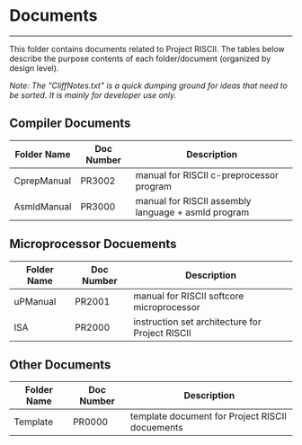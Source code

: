 # Documents
---

This folder contains documents related to Project RISCII. The tables below describe the purpose contents of each folder/document (organized by design level).

*Note: The "CliffNotes.txt" is a quick dumping ground for ideas that need to be sorted. It is mainly for developer use only.*

## Compiler Documents

|Folder Name|Doc Number|Description                                        |
|-----------|----------|---------------------------------------------------|
|CprepManual|PR3002    |manual for RISCII c-preprocessor program           |
|AsmldManual|PR3000    |manual for RISCII assembly language + asmld program|

## Microprocessor Docuements

|Folder Name|Doc Number|Description                                        |
|-----------|----------|---------------------------------------------------|
|uPManual   |PR2001    |manual for RISCII softcore microprocessor          |
|ISA        |PR2000    |instruction set architecture for Project RISCII    |

## Other Documents

|Folder Name|Doc Number|Description                                        |
|-----------|----------|---------------------------------------------------|
|Template   |PR0000    |template document for Project RISCII docuements    |